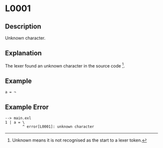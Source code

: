 <!-- Part of the Exeme Project, under the MIT license. See '/LICENSE' for license information. SPDX-License-Identifier: MIT License. -->

# L0001

## Description

Unknown character.

## Explanation

The lexer found an unknown character in the source code [^1].

## Example

```
a = ¬
```

## Example Error

```
--> main.exl
1 | a = \
        ^ error[L0001]: unknown character
```

[^1]: Unknown means it is not recognised as the start to a lexer token.
